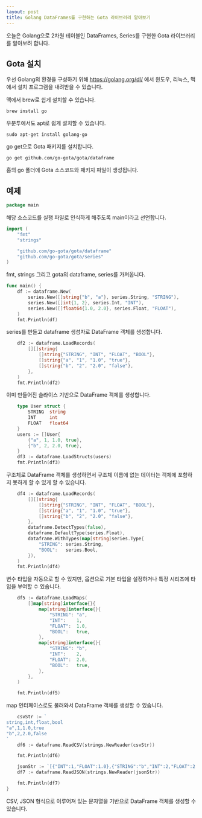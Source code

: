 ```yaml
---
layout: post
title: Golang DataFrames를 구현하는 Gota 라이브러리 알아보기
---
```


오늘은 Golang으로 2차원 테이블인 DataFrames, Series를 구현한 Gota 라이브러리를 알아보려 합니다.

## Gota 설치

우선 Golang의 환경을 구성하기 위해 https://golang.org/dl/ 에서 윈도우, 리눅스, 맥에서 설치 프로그램을 내려받을 수 있습니다.

맥에서 brew로 쉽게 설치할 수 있습니다.

```
brew install go
```

우분투에서도 apt로 쉽게 설치할 수 있습니다.

```
sudo apt-get install golang-go
```

go get으로 Gota 패키지를 설치합니다.

```
go get github.com/go-gota/gota/dataframe
```

홈의 go 폴더에 Gota 소스코드와 패키지 파일이 생성됩니다.

## 예제

```go
package main
```

해당 소스코드를 실행 파일로 인식하게 해주도록 main이라고 선언합니다.

```go
import (
	"fmt"
	"strings"

	"github.com/go-gota/gota/dataframe"
	"github.com/go-gota/gota/series"
)
```

fmt, strings 그리고 gota의 dataframe, series를 가져옵니다.

```go
func main() {
	df := dataframe.New(
		series.New([]string{"b", "a"}, series.String, "STRING"),
		series.New([]int{1, 2}, series.Int, "INT"),
		series.New([]float64{1.0, 2.0}, series.Float, "FLOAT"),
	)
	fmt.Println(df)
```

series를 만들고 dataframe 생성자로 DataFrame 객체를 생성합니다.

```go
	df2 := dataframe.LoadRecords(
		[][]string{
			[]string{"STRING", "INT", "FLOAT", "BOOL"},
			[]string{"a", "1", "1.0", "true"},
			[]string{"b", "2", "2.0", "false"},
		},
	)
	fmt.Println(df2)
```

이미 만들어진 슬라이스 기반으로 DataFrame 객체를 생성합니다.

```go
	type User struct {
		STRING  string
		INT     int
		FLOAT   float64
	}
	users := []User{
		{"a", 1, 1.0, true},
		{"b", 2, 2.0, true},
	}
	df3 := dataframe.LoadStructs(users)
	fmt.Println(df3)
```

구조체로 DataFrame 객체를 생성하면서 구조체 이름에 없는 데이터는 객체에 포함하지 못하게 할 수 있게 할 수 있습니다.

```go
	df4 := dataframe.LoadRecords(
		[][]string{
			[]string{"STRING", "INT", "FLOAT", "BOOL"},
			[]string{"a", "1", "1.0", "true"},
			[]string{"b", "2", "2.0", "false"},
		},
		dataframe.DetectTypes(false),
		dataframe.DefaultType(series.Float),
		dataframe.WithTypes(map[string]series.Type{
			"STRING": series.String,
			"BOOL":   series.Bool,
		}),
	)
	fmt.Println(df4)
```

변수 타입을 자동으로 할 수 있지만, 옵션으로 기본 타입을 설정하거나 특정 시리즈에 타입을 부여할 수 있습니다.

```go
	df5 := dataframe.LoadMaps(
		[]map[string]interface{}{
			map[string]interface{}{
				"STRING": "a",
				"INT":    1,
				"FLOAT":  1.0,
				"BOOL":   true,
			},
			map[string]interface{}{
				"STRING": "b",
				"INT":    2,
				"FLOAT":  2.0,
				"BOOL":   true,
			},
		},
	)

	fmt.Println(df5)
```

map 인터페이스로도 불러와서 DataFrame 객체를 생성할 수 있습니다.

```go
	csvStr := `
string,int,float,bool
"a",1,1.0,true
"b",2,2.0,false
`
	df6 := dataframe.ReadCSV(strings.NewReader(csvStr))

	fmt.Println(df6)
```

```go
	jsonStr := `[{"INT":1,"FLOAT":1.0},{"STRING":"b","INT":2,"FLOAT":2.0}]`
	df7 := dataframe.ReadJSON(strings.NewReader(jsonStr))

	fmt.Println(df7)
}
```

CSV, JSON 형식으로 이루어져 있는 문자열을 기반으로 DataFrame 객체를 생성할 수 있습니다.